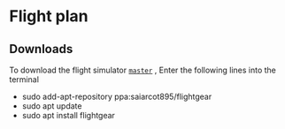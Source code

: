 # Flight plan

## Downloads
To download the flight simulator [`master`](https://www.flightgear.org/) , Enter the following lines into the terminal
- sudo add-apt-repository ppa:saiarcot895/flightgear
- sudo apt update
- sudo apt install flightgear